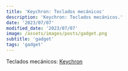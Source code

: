 ```yaml
---
title: 'Keychron: Teclados mecánicos'
description: 'Keychron: Teclados mecánicos.'
date: '2023/07/07'
modified_date: '2023/07/07'
image: /assets/images/posts/gadget.png
subtitle: 'gadget'
tags: 'gadget'
---
```


Teclados mecánicos: [Keychron](https://www.keychron.com)
